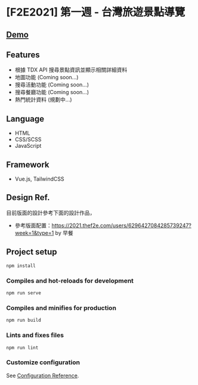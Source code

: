 # [F2E2021] 第一週 - 台灣旅遊景點導覽

## [Demo]()

## Features
- 根據 TDX API 搜尋景點資訊並顯示相關詳細資料
- 地圖功能 (Coming soon...)
- 搜尋活動功能 (Coming soon...)
- 搜尋餐廳功能 (Coming soon...)
- 熱門統計資料 (規劃中...)

## Language
- HTML
- CSS/SCSS
- JavaScript

## Framework
- Vue.js, TailwindCSS

## Design Ref.
目前版面的設計參考下面的設計作品，
- 參考版面配置：https://2021.thef2e.com/users/6296427084285739247?week=1&type=1 by 早餐

## Project setup
```
npm install
```

### Compiles and hot-reloads for development
```
npm run serve
```

### Compiles and minifies for production
```
npm run build
```

### Lints and fixes files
```
npm run lint
```

### Customize configuration
See [Configuration Reference](https://cli.vuejs.org/config/).
